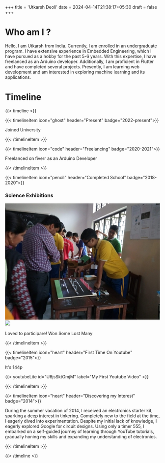 +++
title = 'Utkarsh Deoli'
date = 2024-04-14T21:38:17+05:30
draft = false
+++

# Who am I ?

Hello, I am Utkarsh from India. Currently, I am enrolled in an undergraduate program. I have extensive experience in Embedded Engineering, which I have pursued as a hobby for the past 5-6 years. With this expertise, I have freelanced as an Arduino developer. Additionally, I am proficient in Flutter and have completed several projects. Presently, I am learning web development and am interested in exploring machine learning and its applications.

# Timeline
{{< timeline >}}

{{< timelineItem icon="ghost" header="Present" badge="2022-present">}}
<p>Joined University</p>
{{< /timelineItem >}}



{{< timelineItem icon="code" header="Freelancing" badge="2020-2021">}}
<p>Freelanced on fiverr as an Arduino Developer</p>
{{< /timelineItem >}}


{{< timelineItem icon="pencil" header="Completed School" badge="2018-2020">}}
<p></p>
<h3>Science Exhibitions</h3>
<img src="assets/me2018.jpg"/>
<img src="me2018.jpg"/>
<p>Loved to participare! Won Some Lost Many</p>
{{< /timelineItem >}}


{{< timelineItem icon="heart" header="First Time On Youtube" badge="2015">}}
<p>It's 144p</p>
{{< youtubeLite id="U8jsSktGmjM" label="My First Youtube Video" >}}

{{< /timelineItem >}}


{{< timelineItem icon="heart" header="Discovering my Interest" badge="2014">}}
<p>
During the summer vacation of 2014, I received an electronics starter kit, sparking a deep interest in tinkering. Completely new to the field at the time, I eagerly dived into experimentation. Despite my initial lack of knowledge, I eagerly explored Google for circuit designs. Using only a timer 555, I embarked on a self-guided journey of learning through YouTube tutorials, gradually honing my skills and expanding my understanding of electronics.
</p>

{{< /timelineItem >}}

{{< /timeline >}}
